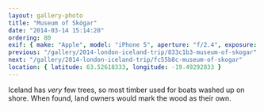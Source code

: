 ```yaml
---
layout: gallery-photo
title: "Museum of Skógar"
date: "2014-03-14 15:14:20"
ordering: 80
exif: { make: "Apple", model: "iPhone 5", aperture: "f/2.4", exposure: "1/20" }
previous: "/gallery/2014-london-iceland-trip/833c1b3-museum-of-skogar"
next: "/gallery/2014-london-iceland-trip/fc55b8c-museum-of-skogar"
location: { latitude: 63.52618333, longitude: -19.49292833 }
---
```


Iceland has *very* few trees, so most timber used for boats washed up on shore. When found, land owners would mark the wood as their own.
